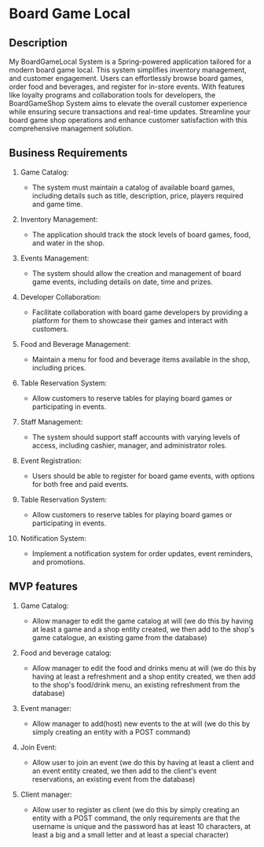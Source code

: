 # Board Game Local

## Description

My BoardGameLocal System is a Spring-powered application tailored for a modern board game local. This system simplifies inventory management, and customer engagement. Users can effortlessly browse board games, order food and beverages, and register for in-store events. With features like loyalty programs and collaboration tools for developers, the BoardGameShop System aims to elevate the overall customer experience while ensuring secure transactions and real-time updates. Streamline your board game shop operations and enhance customer satisfaction with this comprehensive management solution.

## Business Requirements

1. Game Catalog:

   * The system must maintain a catalog of available board games, including details such as title, description, price, players required and game time.
  
2. Inventory Management:

   * The application should track the stock levels of board games, food, and water in the shop.

3. Events Management:

   * The system should allow the creation and management of board game events, including details on date, time and prizes.

4. Developer Collaboration:

   * Facilitate collaboration with board game developers by providing a platform for them to showcase their games and interact with customers.

5. Food and Beverage Management:

   * Maintain a menu for food and beverage items available in the shop, including prices.

6. Table Reservation System:

   * Allow customers to reserve tables for playing board games or participating in events.

7. Staff Management:

   * The system should support staff accounts with varying levels of access, including cashier, manager, and administrator roles.

8. Event Registration:

   * Users should be able to register for board game events, with options for both free and paid events.

9. Table Reservation System:

   * Allow customers to reserve tables for playing board games or participating in events.

10. Notification System:

    * Implement a notification system for order updates, event reminders, and promotions.

## MVP features 

1. Game Catalog:
    * Allow manager to edit the game catalog at will (we do this by having at least a game and a shop entity created, we then add to the shop's game catalogue, an existing game from the database)
    
2. Food and beverage catalog:
    * Allow manager to edit the food and drinks menu at will (we do this by having at least a refreshment and a shop entity created, we then add to the shop's food/drink menu, an existing refreshment from the database)

3. Event manager:
    * Allow manager to add(host) new events to the at will (we do this by simply creating an entity with a POST command)

4. Join Event:
    * Allow user to join an event (we do this by having at least a client and an event entity created, we then add to the client's event reservations, an existing event from the database)
  
5. Client manager:
    * Allow user to register as client (we do this by simply creating an entity with a POST command, the only requirements are that the username is unique and the password has at least 10 characters, at least a big and a small letter and at least a special character)
